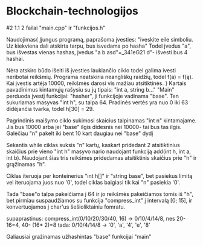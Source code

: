 # Blockchain-technologijos
#2 1.1
2 failai "main.cpp" ir "funkcijos.h"

Naudojimas{
  Įjungus programą, paprašoma įvesties:
  "iveskite eile simboliu. Uz kiekviena dali atskirta tarpu, bus isvedama po hasha"
  Todel įvedus "a", bus išvestas vienas hashas, įvedus "a b asd"=_341eG21 d"- išvesti bus 4 hashai.

  Nėra atskiro būdo išeiti iš įvesties laukiančio ciklo todel galima ivesti neribotai reikšmių.
  Programa neatskiria neangliškų raidžių, todel f(a) = f(ą). Kai įvestis artėja 10000, reikšmės darosi vis     mažiau atsitiktinės.
}
Kartais pavadinimus kintamųjų rašysiu su jų tipais: "int a, string b..."
"Main" perduoda įvestį funkcijai: "hasher", ji funkcijoje vadinama "base".
Ten sukuriamas masyvas "int h", su talpa 64.
Pradinės vertės yra nuo 0 iki 63 didėjančia tvarka, todel h[30] = 29. 

Pagrindinis maišymo ciklo sukimosi skaicius talpinamas "int n" kintamajame. Jis bus 10000 arba jei "base" ilgis didesnis nei 10000- tai bus tas ilgis. Galėčiau "n" pakelt iki bent 10 kart daugiau nei "base" dydį

Sekantis while ciklas suksis "n" kartų, kaskart pridedant 2 atsitiktinius skaičius prie vieno "int h" masyvo nario naudojant funkciją add(int h, int a, int b). Naudojant šias tris reikšmes pridedamas atsitiktinis skaičius prie "h" ir grąžinamas "h".

Ciklas iteruoja per konteinerius "int h[]" ir "string base", bet pasiekus limitą vel iteruojama juos nuo '0', todel ciklas baigiasi tik kai "n" pasiekia '0'.

Tada "base"o talpa pakeičiama į 64 ir jo reikšmės pakeičiamos tomis iš "h", bet pirmiau suspaudžiamos su funkcija "compress_int" į intervalą [0; 15], ir konvertuojamos į char'us šešioliktainiu fomratu.

supaprastinus:
compress_int(0/10/20/30/40, 16) -> 0/10/4/14/8, nes 20-16=4, 40- (16* 2)=8
tada: 0/10/4/14/8 -> '0', 'a', '4', 'e', '8'

Galiausiai gražinamas užhashintas "base" funkcijai "main"
